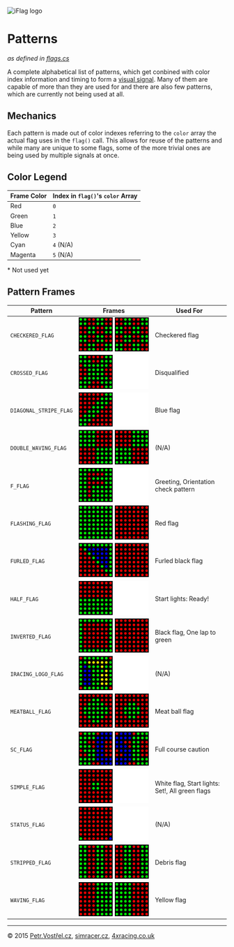 ![iFlag logo](http://simracer.cz/iracing/iFlag-logo/logo-full.svg)

Patterns
========
_as defined in [flags.cs](../iFlag/flags.cs)_

A complete alphabetical list of patterns, which get conbined with color index information and timing to form a [visual signal](Signals.md).
Many of them are capable of more than they are used for and there are also few patterns, which are currently not being used at all.


Mechanics
---------

Each pattern is made out of color indexes referring to the `color` array the actual flag uses in the `flag()` call.
This allows for reuse of the patterns and while many are unique to some flags, some of the more trivial ones are being used by multiple signals at once.


Color Legend
------------

Frame Color | Index in `flag()`'s `color` Array
----------- | ---------------------------------
Red         | `0`
Green       | `1`
Blue        | `2`
Yellow      | `3`
Cyan        | `4` (N/A)
Magenta     | `5` (N/A)

\* Not used yet


Pattern Frames
--------------

| Pattern                   | Frames                                | Used For |
| ------------------------- | --------------------------------------| ------- |
| `CHECKERED_FLAG`          | ![](patterns/checkered.gif)           | Checkered flag |
| `CROSSED_FLAG`            | ![](patterns/crossed.gif)             | Disqualified |
| `DIAGONAL_STRIPE_FLAG`    | ![](patterns/diagonal-stripe.gif)     | Blue flag |
| `DOUBLE_WAVING_FLAG`      | ![](patterns/double-waving.gif)       | (N/A) |
| `F_FLAG`                  | ![](patterns/f.gif)                   | Greeting, Orientation check pattern |
| `FLASHING_FLAG`           | ![](patterns/flashing.gif)            | Red flag |
| `FURLED_FLAG`             | ![](patterns/furled.gif)              | Furled black flag |
| `HALF_FLAG`               | ![](patterns/half.gif)                | Start lights: Ready! |
| `INVERTED_FLAG`           | ![](patterns/inverted.gif)            | Black flag, One lap to green |
| `IRACING_LOGO_FLAG`       | ![](patterns/iracing.gif)             | (N/A) |
| `MEATBALL_FLAG`           | ![](patterns/meatball.gif)            | Meat ball flag |
| `SC_FLAG`                 | ![](patterns/sc.gif)                  | Full course caution |
| `SIMPLE_FLAG`             | ![](patterns/simple.gif)              | White flag, Start lights: Set!, All green flags |
| `STATUS_FLAG`             | ![](patterns/status.gif)              | (N/A) |
| `STRIPPED_FLAG`           | ![](patterns/stripped.gif)            | Debris flag |
| `WAVING_FLAG`             | ![](patterns/waving.gif)              | Yellow flag |



---
© 2015
[Petr.Vostřel.cz](http://petr.vostrel.cz),
[simracer.cz](http://simracer.cz),
[4xracing.co.uk](http://4xracing.co.uk)
